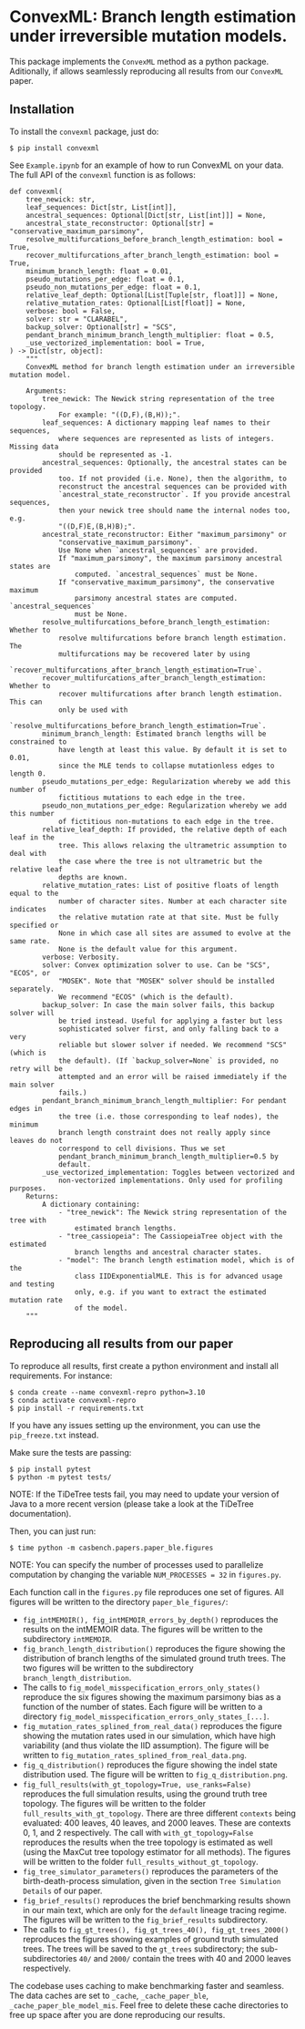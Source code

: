 # ConvexML: Branch length estimation under irreversible mutation models.

This package implements the `ConvexML` method as a python package. Aditionally, if allows seamlessly reproducing all results from our `ConvexML` paper.

## Installation

To install the `convexml` package, just do:

```
$ pip install convexml
```

See `Example.ipynb` for an example of how to run ConvexML on your data. The full API of the `convexml` function is as follows:

```
def convexml(
    tree_newick: str,
    leaf_sequences: Dict[str, List[int]],
    ancestral_sequences: Optional[Dict[str, List[int]]] = None,
    ancestral_state_reconstructor: Optional[str] = "conservative_maximum_parsimony",
    resolve_multifurcations_before_branch_length_estimation: bool = True,
    recover_multifurcations_after_branch_length_estimation: bool = True,
    minimum_branch_length: float = 0.01,
    pseudo_mutations_per_edge: float = 0.1,
    pseudo_non_mutations_per_edge: float = 0.1,
    relative_leaf_depth: Optional[List[Tuple[str, float]]] = None,
    relative_mutation_rates: Optional[List[float]] = None,
    verbose: bool = False,
    solver: str = "CLARABEL",
    backup_solver: Optional[str] = "SCS",
    pendant_branch_minimum_branch_length_multiplier: float = 0.5,
    _use_vectorized_implementation: bool = True,
) -> Dict[str, object]:
    """
    ConvexML method for branch length estimation under an irreversible mutation model.

    Arguments:
        tree_newick: The Newick string representation of the tree topology.
            For example: "((D,F),(B,H));".
        leaf_sequences: A dictionary mapping leaf names to their sequences,
            where sequences are represented as lists of integers. Missing data
            should be represented as -1.
        ancestral_sequences: Optionally, the ancestral states can be provided
            too. If not provided (i.e. None), then the algorithm, to
            reconstruct the ancestral sequences can be provided with
            `ancestral_state_reconstructor`. If you provide ancestral sequences,
            then your newick tree should name the internal nodes too, e.g.
            "((D,F)E,(B,H)B);".
        ancestral_state_reconstructor: Either "maximum_parsimony" or
            "conservative_maximum_parsimony".
            Use None when `ancestral_sequences` are provided.
            If "maximum_parsimony", the maximum parsimony ancestral states are
                computed. `ancestral_sequences` must be None.
            If "conservative_maximum_parsimony", the conservative maximum
                parsimony ancestral states are computed. `ancestral_sequences`
                must be None.
        resolve_multifurcations_before_branch_length_estimation: Whether to
            resolve multifurcations before branch length estimation. The
            multifurcations may be recovered later by using
            `recover_multifurcations_after_branch_length_estimation=True`.
        recover_multifurcations_after_branch_length_estimation: Whether to
            recover multifurcations after branch length estimation. This can
            only be used with
            `resolve_multifurcations_before_branch_length_estimation=True`.
        minimum_branch_length: Estimated branch lengths will be constrained to
            have length at least this value. By default it is set to 0.01,
            since the MLE tends to collapse mutationless edges to length 0.
        pseudo_mutations_per_edge: Regularization whereby we add this number of
            fictitious mutations to each edge in the tree.
        pseudo_non_mutations_per_edge: Regularization whereby we add this number
            of fictitious non-mutations to each edge in the tree.
        relative_leaf_depth: If provided, the relative depth of each leaf in the
            tree. This allows relaxing the ultrametric assumption to deal with
            the case where the tree is not ultrametric but the relative leaf
            depths are known.
        relative_mutation_rates: List of positive floats of length equal to the
            number of character sites. Number at each character site indicates
            the relative mutation rate at that site. Must be fully specified or
            None in which case all sites are assumed to evolve at the same rate.
            None is the default value for this argument.
        verbose: Verbosity.
        solver: Convex optimization solver to use. Can be "SCS", "ECOS", or
            "MOSEK". Note that "MOSEK" solver should be installed separately.
            We recommend "ECOS" (which is the default).
        backup_solver: In case the main solver fails, this backup solver will
            be tried instead. Useful for applying a faster but less
            sophisticated solver first, and only falling back to a very
            reliable but slower solver if needed. We recommend "SCS" (which is
            the default). (If `backup_solver=None` is provided, no retry will be
            attempted and an error will be raised immediately if the main solver
            fails.)
        pendant_branch_minimum_branch_length_multiplier: For pendant edges in
            the tree (i.e. those corresponding to leaf nodes), the minimum
            branch length constraint does not really apply since leaves do not
            correspond to cell divisions. Thus we set
            pendant_branch_minimum_branch_length_multiplier=0.5 by
            default.
        _use_vectorized_implementation: Toggles between vectorized and
            non-vectorized implementations. Only used for profiling purposes.
    Returns:
        A dictionary containing:
            - "tree_newick": The Newick string representation of the tree with
                estimated branch lengths.
            - "tree_cassiopeia": The CassiopeiaTree object with the estimated
                branch lengths and ancestral character states.
            - "model": The branch length estimation model, which is of the
                class IIDExponentialMLE. This is for advanced usage and testing
                only, e.g. if you want to extract the estimated mutation rate
                of the model.
    """
```

## Reproducing all results from our paper

To reproduce all results, first create a python environment and install all requirements. For instance:

```
$ conda create --name convexml-repro python=3.10
$ conda activate convexml-repro
$ pip install -r requirements.txt
```

If you have any issues setting up the environment, you can use the `pip_freeze.txt` instead.

Make sure the tests are passing:

```
$ pip install pytest
$ python -m pytest tests/
```

NOTE: If the TiDeTree tests fail, you may need to update your version of Java to a more recent version (please take a look at the TiDeTree documentation).

Then, you can just run:

```
$ time python -m casbench.papers.paper_ble.figures
```

NOTE: You can specify the number of processes used to parallelize computation by changing the variable `NUM_PROCESSES = 32` in `figures.py`.

Each function call in the `figures.py` file reproduces one set of figures. All figures will be written to the directory `paper_ble_figures/`:
- `fig_intMEMOIR(), fig_intMEMOIR_errors_by_depth()` reproduces the results on the intMEMOIR data. The figures will be written to the subdirectory `intMEMOIR`.
- `fig_branch_length_distribution()` reproduces the figure showing the distribution of branch lengths of the simulated ground truth trees. The two figures will be written to the subdirectory `branch_length_distribution`.
- The calls to `fig_model_misspecification_errors_only_states()` reproduce the six figures showing the maximum parsimony bias as a function of the number of states. Each figure will be written to a directory `fig_model_misspecification_errors_only_states_[...]`.
- `fig_mutation_rates_splined_from_real_data()` reproduces the figure showing the mutation rates used in our simulation, which have high variability (and thus violate the IID assumption). The figure will be written to `fig_mutation_rates_splined_from_real_data.png`.
- `fig_q_distribution()` reproduces the figure showing the indel state distribution used. The figure will be written to `fig_q_distribution.png`.
- `fig_full_results(with_gt_topology=True, use_ranks=False)` reproduces the full simulation results, using the ground truth tree topology. The figures will be written to the folder `full_results_with_gt_topology`. There are three different `contexts` being evaluated: 400 leaves, 40 leaves, and 2000 leaves. These are contexts 0, 1, and 2 respectively. The call with `with_gt_topology=False` reproduces the results when the tree topology is estimated as well (using the MaxCut tree topology estimator for all methods). The figures will be written to the folder `full_results_without_gt_topology`.
- `fig_tree_simulator_parameters()` reproduces the parameters of the birth-death-process simulation, given in the section `Tree Simulation Details` of our paper.
- `fig_brief_results()` reproduces the brief benchmarking results shown in our main text, which are only for the `default` lineage tracing regime. The figures will be written to the `fig_brief_results` subdirectory.
- The calls to `fig_gt_trees(), fig_gt_trees_40(), fig_gt_trees_2000()` reproduces the figures showing examples of ground truth simulated trees. The trees will be saved to the `gt_trees` subdirectory; the sub-subdirectories `40/` and `2000/` contain the trees with 40 and 2000 leaves respectively.

The codebase uses caching to make benchmarking faster and seamless. The data caches are set to `_cache`, `_cache_paper_ble`, `_cache_paper_ble_model_mis`. Feel free to delete these cache directories to free up space after you are done reproducing our results.
